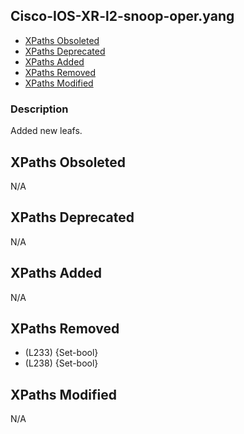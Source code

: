 ## Cisco-IOS-XR-l2-snoop-oper.yang

- [XPaths Obsoleted](#xpaths-obsoleted)
- [XPaths Deprecated](#xpaths-deprecated)
- [XPaths Added](#xpaths-added)
- [XPaths Removed](#xpaths-removed)
- [XPaths Modified](#xpaths-modified)

### Description

Added new leafs.

## XPaths Obsoleted

N/A

## XPaths Deprecated

N/A

## XPaths Added

N/A

## XPaths Removed

- (L233)	{Set-bool}
- (L238)	{Set-bool}

## XPaths Modified

N/A

